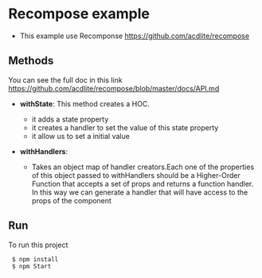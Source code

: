 # Recompose example

- This example use Recomponse https://github.com/acdlite/recompose

## Methods
You can see the full doc in this link https://github.com/acdlite/recompose/blob/master/docs/API.md

- **withState**: This method creates a HOC.
  - it adds a state property
  - it creates a handler to set the value of this state property
  - it allow us to set a initial value

- **withHandlers**:
  - Takes an object map of handler creators.Each one of the properties of this object passed to withHandlers should be a Higher-Order Function that accepts a set of props and returns a function handler. In this way we can generate a handler that will have access to the props of the component

## Run
To run this project

  ```js
   $ npm install
   $ npm Start
  ```   
